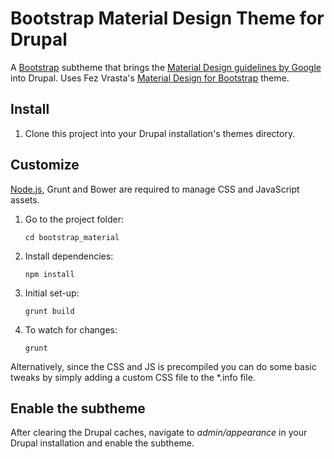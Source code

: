 # Bootstrap Material Design Theme for Drupal

A [Bootstrap](https://www.drupal.org/project/bootstrap) subtheme that brings the [Material Design guidelines by Google](http://www.google.com/design/spec/material-design/introduction.html) into Drupal. Uses Fez Vrasta's [Material Design for Bootstrap](https://fezvrasta.github.io/bootstrap-material-design) theme.

## Install

1. Clone this project into your Drupal installation's themes directory.

## Customize 

[Node.js](https://nodejs.org/), Grunt and Bower are required to manage CSS and JavaScript assets. 

1. Go to the project folder: 

    `cd bootstrap_material`

2. Install dependencies: 

    `npm install`

3. Initial set-up: 

    `grunt build`

4. To watch for changes: 

    `grunt`

Alternatively, since the CSS and JS is precompiled you can do some basic tweaks by simply adding a custom CSS file to the *.info file.

## Enable the subtheme

After clearing the Drupal caches, navigate to *admin/appearance* in your Drupal installation and enable the subtheme.
